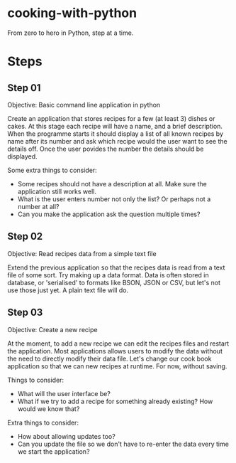 # cooking-with-python

From zero to hero in Python, step at a time. 

# Steps

## Step 01

Objective: Basic command line application in python

Create an application that stores recipes for a few (at least 3) dishes or cakes. At this stage each recipe will have a name, and a brief description. When the programme starts it should display a list of all known recipes by name after its number and ask which recipe would the user want to see the details off. Once the user povides the number the details should be displayed. 

Some extra things to consider:
* Some recipes should not have a description at all. Make sure the application still works well. 
* What is the user enters number not only the list? Or perhaps not a number at all? 
* Can you make the application ask the question multiple times? 

## Step 02 

Objective: Read recipes data from a simple text file

Extend the previous application so that the recipes data is read from a text file of some sort. Try making up a data format. 
Data is often stored in database, or 'serialised' to formats like BSON, JSON or CSV, but let's not use those just yet. A plain text file will do. 

## Step 03

Objective: Create a new recipe

At the moment, to add a new recipe we can edit the recipes files and restart the application. Most applications allows users to modify the data without the need to directly modify their data file. Let's change our cook book application so that we can new recipes at runtime. For now, without saving. 

Things to consider: 
* What will the user interface be? 
* What if we try to add a recipe for something already existing? How would we know that? 

Extra things to consider: 
* How about allowing updates too? 
* Can you update the file so we don't have to re-enter the data every time we start the application? 